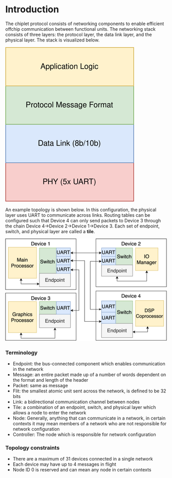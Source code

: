 # Introduction

The chiplet protocol consists of networking components to enable efficient
offchip communication between functional units. The networking stack consists
of three layers: the protocol layer, the data link layer, and the physical
layer. The stack is visualized below.

![Network Stack](images/network_stack.svg)

An example topology is shown below. In this configuration, the physical layer
uses UART to communicate across links. Routing tables can be configured such
that Device 4 can only send packets to Device 3 through the chain Device
4->Device 2->Device 1->Device 3. Each set of endpoint, switch, and physical
layer are called a **tile**.

![Example Topology](images/topology.svg)

### Terminology

- Endpoint: the bus-connected component which enables communication in the network
- Message: an entire packet made up of a number of words dependent on the format and length of the header
- Packet: same as message
- Flit: the smallest atomic unit sent across the network, is defined to be 32 bits
- Link: a bidirectional communication channel between nodes
- Tile: a combination of an endpoint, switch, and physical layer which allows a node to enter the network
- Node: Generally, anything that can communicate in a network, in certain contexts it may mean members of a network who are not responsible for network configuration
- Controller: The node which is responsible for network configuration

### Topology constraints

- There are a maximum of 31 devices connected in a single network
- Each device may have up to 4 messages in flight
- Node ID 0 is reserved and can mean any node in certain contexts
